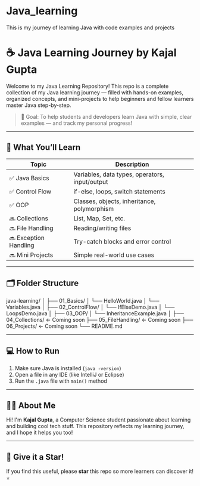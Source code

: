 # Java_learning
This is my journey of learning Java with code examples and projects
# ☕ Java Learning Journey by Kajal Gupta

Welcome to my Java Learning Repository! This repo is a complete collection of my Java learning journey — filled with hands-on examples, organized concepts, and mini-projects to help beginners and fellow learners master Java step-by-step.

> 🎯 Goal: To help students and developers learn Java with simple, clear examples — and track my personal progress!

---

## 🧠 What You’ll Learn

| Topic | Description |
|-------|-------------|
| ✅ Java Basics | Variables, data types, operators, input/output |
| ✅ Control Flow | if-else, loops, switch statements |
| ✅ OOP | Classes, objects, inheritance, polymorphism |
| 🔜 Collections | List, Map, Set, etc. |
| 🔜 File Handling | Reading/writing files |
| 🔜 Exception Handling | Try-catch blocks and error control |
| 🔜 Mini Projects | Simple real-world use cases |

---

## 🗂️ Folder Structure
java-learning/ │ ├── 01_Basics/ │ └── HelloWorld.java │ └── Variables.java │ ├── 02_ControlFlow/ │ └── IfElseDemo.java │ └── LoopsDemo.java │ ├── 03_OOP/ │ └── InheritanceExample.java │ ├── 04_Collections/ ← Coming soon ├── 05_FileHandling/ ← Coming soon ├── 06_Projects/ ← Coming soon └── README.md


---

## 💻 How to Run

1. Make sure Java is installed (`java -version`)
2. Open a file in any IDE (like IntelliJ or Eclipse)
3. Run the `.java` file with `main()` method

---

## 🧑‍🎓 About Me

Hi! I'm **Kajal Gupta**, a Computer Science student passionate about learning and building cool tech stuff. This repository reflects my learning journey, and I hope it helps you too!

---

## 🌟 Give it a Star!

If you find this useful, please **star** this repo so more learners can discover it! ⭐

